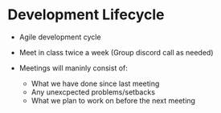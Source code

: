 # Development Lifecycle

* Agile development cycle

* Meet in class twice a week (Group discord call as needed)

* Meetings will maninly consist of:
  * What we have done since last meeting
  * Any unexcpected problems/setbacks
  * What we plan to work on before the next meeting
